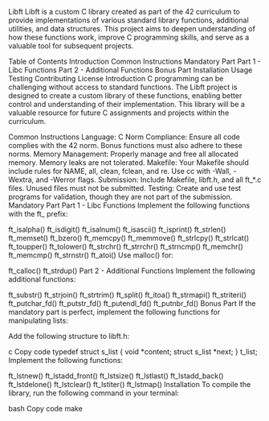 Libft
Libft is a custom C library created as part of the 42 curriculum to provide implementations of various standard library functions, additional utilities, and data structures. This project aims to deepen understanding of how these functions work, improve C programming skills, and serve as a valuable tool for subsequent projects.

Table of Contents
Introduction
Common Instructions
Mandatory Part
Part 1 - Libc Functions
Part 2 - Additional Functions
Bonus Part
Installation
Usage
Testing
Contributing
License
Introduction
C programming can be challenging without access to standard functions. The Libft project is designed to create a custom library of these functions, enabling better control and understanding of their implementation. This library will be a valuable resource for future C assignments and projects within the curriculum.

Common Instructions
Language: C
Norm Compliance: Ensure all code complies with the 42 norm. Bonus functions must also adhere to these norms.
Memory Management: Properly manage and free all allocated memory. Memory leaks are not tolerated.
Makefile: Your Makefile should include rules for NAME, all, clean, fclean, and re. Use cc with -Wall, -Wextra, and -Werror flags.
Submission: Include Makefile, libft.h, and all ft_*.c files. Unused files must not be submitted.
Testing: Create and use test programs for validation, though they are not part of the submission.
Mandatory Part
Part 1 - Libc Functions
Implement the following functions with the ft_ prefix:

ft_isalpha()
ft_isdigit()
ft_isalnum()
ft_isascii()
ft_isprint()
ft_strlen()
ft_memset()
ft_bzero()
ft_memcpy()
ft_memmove()
ft_strlcpy()
ft_strlcat()
ft_toupper()
ft_tolower()
ft_strchr()
ft_strrchr()
ft_strncmp()
ft_memchr()
ft_memcmp()
ft_strnstr()
ft_atoi()
Use malloc() for:

ft_calloc()
ft_strdup()
Part 2 - Additional Functions
Implement the following additional functions:

ft_substr()
ft_strjoin()
ft_strtrim()
ft_split()
ft_itoa()
ft_strmapi()
ft_striteri()
ft_putchar_fd()
ft_putstr_fd()
ft_putendl_fd()
ft_putnbr_fd()
Bonus Part
If the mandatory part is perfect, implement the following functions for manipulating lists:

Add the following structure to libft.h:

c
Copy code
typedef struct s_list {
    void *content;
    struct s_list *next;
} t_list;
Implement the following functions:

ft_lstnew()
ft_lstadd_front()
ft_lstsize()
ft_lstlast()
ft_lstadd_back()
ft_lstdelone()
ft_lstclear()
ft_lstiter()
ft_lstmap()
Installation
To compile the library, run the following command in your terminal:

bash
Copy code
make
